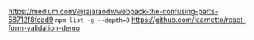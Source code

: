 https://medium.com/@rajaraodv/webpack-the-confusing-parts-58712f8fcad9
`npm list -g --depth=0`
https://github.com/learnetto/react-form-validation-demo
